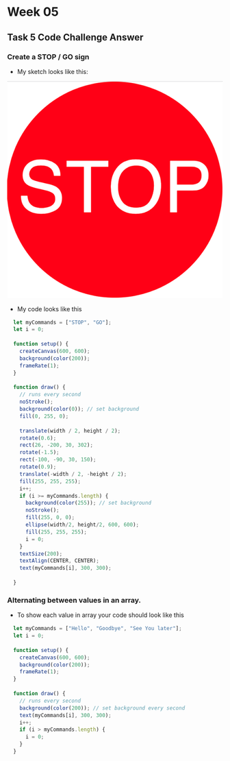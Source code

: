 # Week 05

## Task 5 Code Challenge Answer

### Create a STOP / GO sign

- My sketch looks  like this:  

![gradient](./images/task5stop-go.gif "GradientImage")

- My code looks like this

```javascript
  let myCommands = ["STOP", "GO"];
  let i = 0;

  function setup() {
    createCanvas(600, 600);
    background(color(200));
    frameRate(1);
  }

  function draw() {
    // runs every second 
    noStroke();
    background(color(0)); // set background
    fill(0, 255, 0);
    
    translate(width / 2, height / 2);
    rotate(0.6);
    rect(26, -200, 30, 302);
    rotate(-1.5);
    rect(-100, -90, 30, 150);
    rotate(0.9);
    translate(-width / 2, -height / 2);
    fill(255, 255, 255);
    i++;
    if (i >= myCommands.length) {
      background(color(255)); // set background
      noStroke();
      fill(255, 0, 0);
      ellipse(width/2, height/2, 600, 600);
      fill(255, 255, 255);
      i = 0;
    }
    textSize(200);
    textAlign(CENTER, CENTER);
    text(myCommands[i], 300, 300);

  }
```


### Alternating between values in an array.  

- To show each value in array your code should look like this

```javascript
  let myCommands = ["Hello", "Goodbye", "See You later"];
  let i = 0;

  function setup() {
    createCanvas(600, 600);
    background(color(200));
    frameRate(1);
  }

  function draw() {
    // runs every second 
    background(color(200)); // set background every second
    text(myCommands[i], 300, 300);
    i++;
    if (i > myCommands.length) {
      i = 0;
    }
  }
```